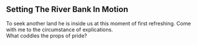 Setting The River Bank In Motion
--------------------------------
To seek another land he is inside us at this moment of first refreshing. Come with me to the circumstance of explications.  
What coddles the props of pride?  
